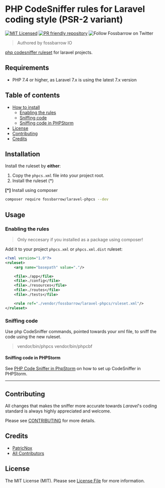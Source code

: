 # PHP CodeSniffer rules for Laravel coding style (PSR-2 variant)

[![MIT Licensed](https://img.shields.io/badge/license-MIT-brightgreen.svg?style=flat-square)](LICENSE.md)
[![PR friendly repository](https://img.shields.io/badge/Pull--Request-are%20welcome!-ff69b4)](/compare)
![Follow Fossbarrow on Twitter](https://img.shields.io/twitter/follow/fossbarrow?style=social)

> Authored by fossbarrow IO


[php codesniffer ruleset](https://github.com/squizlabs/PHP_CodeSniffer/wiki/Annotated-Ruleset) for laravel projects.

## Requirements

- PHP 7.4 or higher, as Laravel 7.x is using the latest 7.x version

## Table of contents

- [How to install](#install)
    - [Enabling the rules](#enabling-the-rules)
    - [Sniffing code](#sniffing-code)
    - [Sniffing code in PHPStorm](#sniffing-code-in-phpstorm)
- [License](#license)
- [Contributing](#contributing)
- [Credits](#credits)

## Installation
Install the ruleset by **either**:

1. Copy the `phpcs.xml` file into your project root.
2. Install the ruleset (*)


**[*]** Install using composer

```bash
composer require fossbarrow/laravel-phpcs --dev
```
## Usage

### Enabling the rules

> Only neccesary if you installed as a package using composer!

Add it to your project `phpcs.xml` or `phpcs.xml.dist` ruleset:

```xml
<?xml version="1.0"?>
<ruleset>
    <arg name="basepath" value="."/>

    <file>./app</file>
    <file>./config</file>
    <file>./resources</file>
    <file>./routes</file>
    <file>./tests</file>

    <rule ref="./vendor/fossbarrow/laravel-phpcs/ruleset.xml"/>
</ruleset>
```

### Sniffing code
Use php CodeSniffer commands, pointed towards your xml file, to sniff the code
using the new ruleset.

> vendor/bin/phpcs
> vendor/bin/phpcbf

#### Sniffing code in PHPStorm

See [PHP Code Sniffer in PhpStorm](https://confluence.jetbrains.com/display/PhpStorm/PHP+Code+Sniffer+in+PhpStorm) on how to set up CodeSniffer in PHPStorm.

--------------------------------------------------------------------------------


## Contributing

All changes that makes the sniffer more accurate towards _Laravel_'s coding standard
is always highly appreciated and welcome. 

Please see [CONTRIBUTING](docs/CONTRIBUTING.md) for more details.

## Credits

- [PatricNox](https://github.com/PatricNox)
- [All Contributors](../../contributors)

## License

The MIT License (MIT). Please see [License File](LICENSE.md) for more information.
